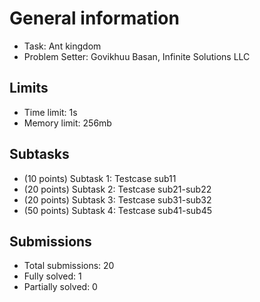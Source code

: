 # General information
- Task: Ant kingdom
- Problem Setter: Govikhuu Basan, Infinite Solutions LLC 

## Limits
- Time limit: 1s
- Memory limit: 256mb

## Subtasks
- (10 points) Subtask 1: Testcase sub11
- (20 points) Subtask 2: Testcase sub21-sub22
- (20 points) Subtask 3: Testcase sub31-sub32
- (50 points) Subtask 4: Testcase sub41-sub45

## Submissions
- Total submissions: 20
- Fully solved: 1
- Partially solved: 0
